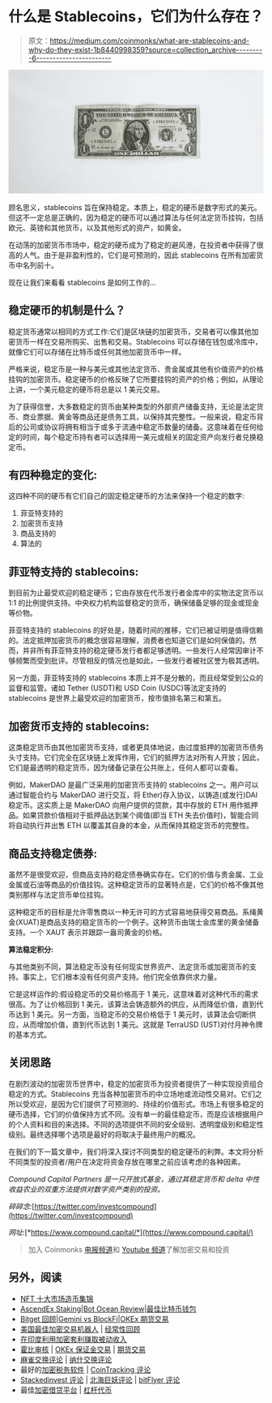 # 什么是 Stablecoins，它们为什么存在？

> 原文：<https://medium.com/coinmonks/what-are-stablecoins-and-why-do-they-exist-1b8440998359?source=collection_archive---------6----------------------->

![](img/31995ed993c5c9b24e1434d610c39614.png)

顾名思义，stablecoins 旨在保持稳定。本质上，稳定的硬币是数字形式的美元。但这不一定总是正确的，因为稳定的硬币可以通过算法与任何法定货币挂钩，包括欧元、英镑和其他货币，以及其他形式的资产，如黄金。

在动荡的加密货币市场中，稳定的硬币成为了稳定的避风港，在投资者中获得了很高的人气。由于是非盈利性的，它们是可预测的，因此 stablecoins 在所有加密货币中名列前十。

现在让我们来看看 stablecoins 是如何工作的…

## 稳定硬币的机制是什么？

稳定货币通常以相同的方式工作:它们是区块链的加密货币，交易者可以像其他加密货币一样在交易所购买、出售和交易。Stablecoins 可以存储在钱包或冷库中，就像它们可以存储在比特币或任何其他加密货币中一样。

严格来说，稳定币是一种与美元或其他法定货币、贵金属或其他有价值资产的价格挂钩的加密货币。稳定硬币的价格反映了它所要挂钩的资产的价格；例如，从理论上讲，一个美元稳定的硬币将总是以 1 美元交易。

为了获得信誉，大多数稳定的货币由某种类型的外部资产储备支持，无论是法定货币、商业票据、黄金等商品还是债务工具，以保持其完整性。一般来说，稳定币背后的公司或协议将拥有相当于或多于流通中稳定币数量的储备。这意味着在任何给定的时间，每个稳定币持有者可以选择用一美元或相关的固定资产向发行者兑换稳定币。

## **有四种稳定的变化:**

这四种不同的硬币有它们自己的固定稳定硬币的方法来保持一个稳定的数字:

1.  菲亚特支持的
2.  加密货币支持
3.  商品支持的
4.  算法的

## **菲亚特支持的 stablecoins:**

到目前为止最受欢迎的稳定硬币；它由存放在代币发行者金库中的实物法定货币以 1:1 的比例提供支持。中央权力机构监督稳定的货币，确保储备足够的现金或现金等价物。

菲亚特支持的 stablecoins 的好处是，随着时间的推移，它们已被证明是值得信赖的。法定抵押加密货币的概念很容易理解，消费者也知道它们是如何保值的。然而，并非所有菲亚特支持的稳定硬币发行者都足够透明。一些发行人经常因审计不够频繁而受到批评。尽管相反的情况也是如此，一些发行者被社区誉为极其透明。

另一方面，菲亚特支持的 stablecoins 本质上并不是分散的，而且经常受到公众的监督和监管。诸如 Tether (USDT)和 USD Coin (USDC)等法定支持的 stablecoins 是世界上最受欢迎的加密货币，按市值排名第三和第五。

## **加密货币支持的 stablecoins:**

这类稳定货币由其他加密货币支持，或者更具体地说，由过度抵押的加密货币债务头寸支持。它们完全在区块链上发挥作用，它们的抵押方法对所有人开放；因此，它们是最透明的稳定货币，因为储备记录在公共账上，任何人都可以查看。

例如，MakerDAO 是最广泛采用的加密货币支持的 stablecoins 之一。用户可以通过智能合约与 MakerDAO 进行交互，将 Ether)存入协议，以铸造(或发行)DAI 稳定币。这实质上是 MakerDAO 向用户提供的贷款，其中存放的 ETH 用作抵押品。如果贷款价值相对于抵押品达到某个阈值(即当 ETH 失去价值时)，智能合同将自动执行并出售 ETH 以覆盖其自身的本金，从而保持其稳定货币的完整性。

## **商品支持稳定债券:**

虽然不是很受欢迎，但商品支持的稳定债券确实存在。它们的价值与贵金属、工业金属或石油等商品的价值挂钩。这种稳定货币的显著特点是，它们的价格不像其他类别那样与法定货币单位挂钩。

这种稳定币的目标是允许零售商以一种无许可的方式容易地获得交易商品。系绳黄金(XUAT)是商品支持的稳定货币的一个例子。这种货币由瑞士金库里的黄金储备支持。一个 XAUT 表示并跟踪一盎司黄金的价格。

**算法稳定积分:**

与其他类别不同，算法稳定币没有任何现实世界资产、法定货币或加密货币的支持。事实上，它们根本没有任何资产支持。他们完全依靠供求力量。

它是这样运作的:假设稳定币的交易价格高于 1 美元，这意味着对这种代币的需求很高。为了让价格回到 1 美元，该算法会铸造额外的供应，从而降低价值，直到代币达到 1 美元。另一方面，当稳定币的交易价格低于 1 美元时，该算法会切断供应，从而增加价值，直到代币达到 1 美元。这就是 TerraUSD (UST)对付月神令牌的基本方式。

## **关闭思路**

在剧烈波动的加密货币世界中，稳定的加密货币为投资者提供了一种实现投资组合稳定的方式。Stablecoins 充当各种加密货币的中立场地或流动性交易对。它们之所以受欢迎，是因为它们提供了可预测的、持续的价值形式。市场上有很多稳定的硬币选择，它们的价值保持方式不同。没有单一的最佳稳定币，而是应该根据用户的个人资料和目的来选择。不同的选项提供不同的安全级别、透明度级别和稳定性级别。最终选择哪个选项是最好的将取决于最终用户的概况。

在我们的下一篇文章中，我们将深入探讨不同类型的稳定硬币的利弊。本文将分析不同类型的投资者/用户在决定将资金存放在哪里之前应该考虑的各种因素。

*Compound Capital Partners 是一只开放式基金，通过其稳定货币和 delta 中性收益农业的双重方法提供对数字资产类别的投资。*

*碎碎念:*[https://twitter.com/investcompound](https://twitter.com/investcompound)

*网址:*[*https://www.compound.capital/*](https://www.compound.capital/)

> 加入 Coinmonks [电报频道](https://t.me/coincodecap)和 [Youtube 频道](https://www.youtube.com/c/coinmonks/videos)了解加密交易和投资

## 另外，阅读

*   [NFT 十大市场造币集锦](https://coincodecap.com/nft-marketplaces)
*   [AscendEx Staking](https://coincodecap.com/ascendex-staking)|[Bot Ocean Review](https://coincodecap.com/bot-ocean-review)|[最佳比特币钱包](https://coincodecap.com/bitcoin-wallets-india)
*   [Bitget 回顾](https://coincodecap.com/bitget-review)|[Gemini vs BlockFi](https://coincodecap.com/gemini-vs-blockfi)|[OKEx 期货交易](https://coincodecap.com/okex-futures-trading)
*   [美国最佳加密交易机器人](https://coincodecap.com/crypto-trading-bots-in-the-us) | [经常性回顾](https://coincodecap.com/changelly-review)
*   [在印度利用加密套利赚取被动收入](https://coincodecap.com/crypto-arbitrage-in-india)
*   [霍比审核](https://coincodecap.com/huobi-review) | [OKEx 保证金交易](https://coincodecap.com/okex-margin-trading) | [期货交易](https://coincodecap.com/futures-trading)
*   [麻雀交换评论](https://coincodecap.com/sparrow-exchange-review) | [纳什交换评论](https://coincodecap.com/nash-exchange-review)
*   最好的[加密税务软件](/coinmonks/best-crypto-tax-tool-for-my-money-72d4b430816b) | [CoinTracking 评论](/coinmonks/cointracking-review-a-reliable-cryptocurrency-tax-software-5114e3eb5737)
*   [Stackedinvest 评论](https://coincodecap.com/stackedinvest-review) | [北海巨妖评论](/coinmonks/kraken-review-6165fc1056ac) | [bitFlyer 评论](https://coincodecap.com/bitflyer-review)
*   最佳[加密借贷平台](/coinmonks/top-5-crypto-lending-platforms-in-2020-that-you-need-to-know-a1b675cec3fa) | [杠杆代币](/coinmonks/leveraged-token-3f5257808b22)